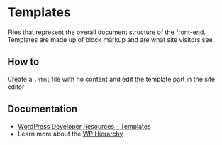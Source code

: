 # Templates

Files that represent the overall document structure of the front-end. Templates are made up of block markup and are what
site visitors see.

## How to

Create a `.html` file with no content and edit the template part in the site editor

## Documentation

* [WordPress Developer Resources - Templates](https://developer.wordpress.org/block-editor/reference-guides/block-api/block-templates/)
* Learn more about the [WP Hierarchy](https://developer.wordpress.org/themes/templates/template-hierarchy/)
